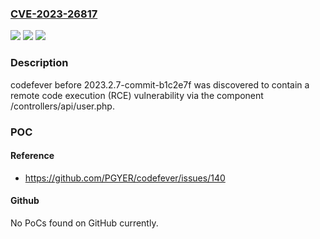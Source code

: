 ### [CVE-2023-26817](https://cve.mitre.org/cgi-bin/cvename.cgi?name=CVE-2023-26817)
![](https://img.shields.io/static/v1?label=Product&message=n%2Fa&color=blue)
![](https://img.shields.io/static/v1?label=Version&message=n%2Fa&color=blue)
![](https://img.shields.io/static/v1?label=Vulnerability&message=n%2Fa&color=brighgreen)

### Description

codefever before 2023.2.7-commit-b1c2e7f was discovered to contain a remote code execution (RCE) vulnerability via the component /controllers/api/user.php.

### POC

#### Reference
- https://github.com/PGYER/codefever/issues/140

#### Github
No PoCs found on GitHub currently.

